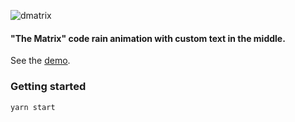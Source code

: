 ![dmatrix](img/matrix.gif)

#### __"The Matrix"__ code rain animation with custom text in the middle. 

See the [demo](https://kplachkov.github.io/dmatrix).

### Getting started
```shell script
yarn start
```
